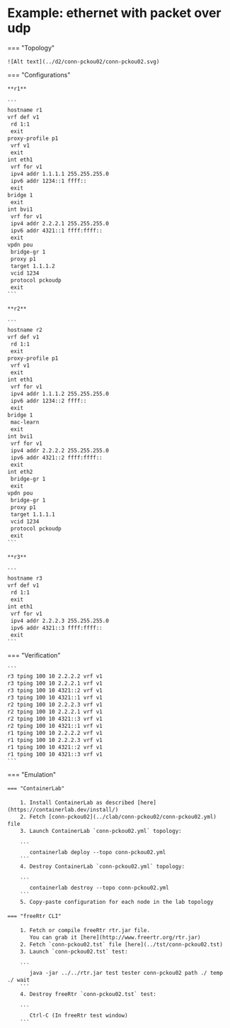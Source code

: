 # Example: ethernet with packet over udp

=== "Topology"

    ![Alt text](../d2/conn-pckou02/conn-pckou02.svg)

=== "Configurations"

    **r1**

    ```
    hostname r1
    vrf def v1
     rd 1:1
     exit
    proxy-profile p1
     vrf v1
     exit
    int eth1
     vrf for v1
     ipv4 addr 1.1.1.1 255.255.255.0
     ipv6 addr 1234::1 ffff::
     exit
    bridge 1
     exit
    int bvi1
     vrf for v1
     ipv4 addr 2.2.2.1 255.255.255.0
     ipv6 addr 4321::1 ffff:ffff::
     exit
    vpdn pou
     bridge-gr 1
     proxy p1
     target 1.1.1.2
     vcid 1234
     protocol pckoudp
     exit
    ```

    **r2**

    ```
    hostname r2
    vrf def v1
     rd 1:1
     exit
    proxy-profile p1
     vrf v1
     exit
    int eth1
     vrf for v1
     ipv4 addr 1.1.1.2 255.255.255.0
     ipv6 addr 1234::2 ffff::
     exit
    bridge 1
     mac-learn
     exit
    int bvi1
     vrf for v1
     ipv4 addr 2.2.2.2 255.255.255.0
     ipv6 addr 4321::2 ffff:ffff::
     exit
    int eth2
     bridge-gr 1
     exit
    vpdn pou
     bridge-gr 1
     proxy p1
     target 1.1.1.1
     vcid 1234
     protocol pckoudp
     exit
    ```

    **r3**

    ```
    hostname r3
    vrf def v1
     rd 1:1
     exit
    int eth1
     vrf for v1
     ipv4 addr 2.2.2.3 255.255.255.0
     ipv6 addr 4321::3 ffff:ffff::
     exit
    ```

=== "Verification"

    ```
    r3 tping 100 10 2.2.2.2 vrf v1
    r3 tping 100 10 2.2.2.1 vrf v1
    r3 tping 100 10 4321::2 vrf v1
    r3 tping 100 10 4321::1 vrf v1
    r2 tping 100 10 2.2.2.3 vrf v1
    r2 tping 100 10 2.2.2.1 vrf v1
    r2 tping 100 10 4321::3 vrf v1
    r2 tping 100 10 4321::1 vrf v1
    r1 tping 100 10 2.2.2.2 vrf v1
    r1 tping 100 10 2.2.2.3 vrf v1
    r1 tping 100 10 4321::2 vrf v1
    r1 tping 100 10 4321::3 vrf v1
    ```

=== "Emulation"

    === "ContainerLab"

        1. Install ContainerLab as described [here](https://containerlab.dev/install/)  
        2. Fetch [conn-pckou02](../clab/conn-pckou02/conn-pckou02.yml) file  
        3. Launch ContainerLab `conn-pckou02.yml` topology:  

        ```
           containerlab deploy --topo conn-pckou02.yml  
        ```
        4. Destroy ContainerLab `conn-pckou02.yml` topology:  

        ```
           containerlab destroy --topo conn-pckou02.yml  
        ```
        5. Copy-paste configuration for each node in the lab topology

    === "freeRtr CLI"

        1. Fetch or compile freeRtr rtr.jar file.  
           You can grab it [here](http://www.freertr.org/rtr.jar)  
        2. Fetch `conn-pckou02.tst` file [here](../tst/conn-pckou02.tst)  
        3. Launch `conn-pckou02.tst` test:  

        ```
           java -jar ../../rtr.jar test tester conn-pckou02 path ./ temp ./ wait
        ```
        4. Destroy freeRtr `conn-pckou02.tst` test:  

        ```
           Ctrl-C (In freeRtr test window)
        ```

